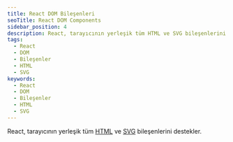 ```yaml
---
title: React DOM Bileşenleri
seoTitle: React DOM Components
sidebar_position: 4
description: React, tarayıcının yerleşik tüm HTML ve SVG bileşenlerini destekler. Bu belge, React DOM bileşenlerini tanıtmaktadır.
tags: 
  - React
  - DOM
  - Bileşenler
  - HTML
  - SVG
keywords: 
  - React
  - DOM
  - Bileşenler
  - HTML
  - SVG
---
```

React, tarayıcının yerleşik tüm [HTML](https://developer.mozilla.org/en-US/docs/Web/HTML/Element) ve [SVG](https://developer.mozilla.org/en-US/docs/Web/SVG/Element) bileşenlerini destekler.